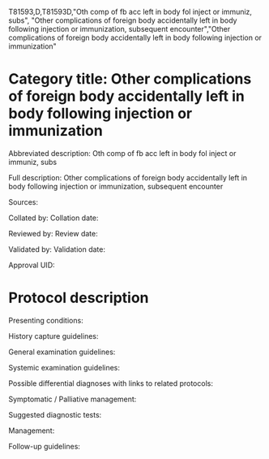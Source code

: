 T81593,D,T81593D,"Oth comp of fb acc left in body fol inject or immuniz, subs", "Other complications of foreign body accidentally left in body following injection or immunization, subsequent encounter","Other complications of foreign body accidentally left in body following injection or immunization"
# Category title: Other complications of foreign body accidentally left in body following injection or immunization

Abbreviated description: Oth comp of fb acc left in body fol inject or immuniz, subs

Full description: Other complications of foreign body accidentally left in body following injection or immunization, subsequent encounter

Sources:

Collated by:
Collation date:

Reviewed by:
Review date:

Validated by:
Validation date:

Approval UID:

# Protocol description

Presenting conditions:

History capture guidelines:

General examination guidelines:

Systemic examination guidelines:

Possible differential diagnoses with links to related protocols:

Symptomatic / Palliative management:

Suggested diagnostic tests:

Management:

Follow-up guidelines:
